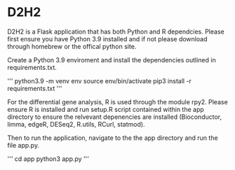 # D2H2

D2H2 is a Flask application that has both Python and R dependcies. Please first ensure you have Python 3.9 installed and if not please download through homebrew or the offical python site. 

Create a Python 3.9 enviroment and install the dependencies outlined in requirements.txt.

''' 
python3.9 -m venv env
source env/bin/activate
pip3 install -r requirements.txt
'''

For the differential gene analysis, R is used through the module rpy2. Please ensure R is installed and run setup.R script contained within the app directory to ensure the relvevant depenencies are installed (Bioconductor, limma, edgeR, DESeq2, R.utils, RCurl, statmod).

Then to run the application, navigate to the the app directory and run the file app.py.

'''
cd app
python3 app.py
'''





